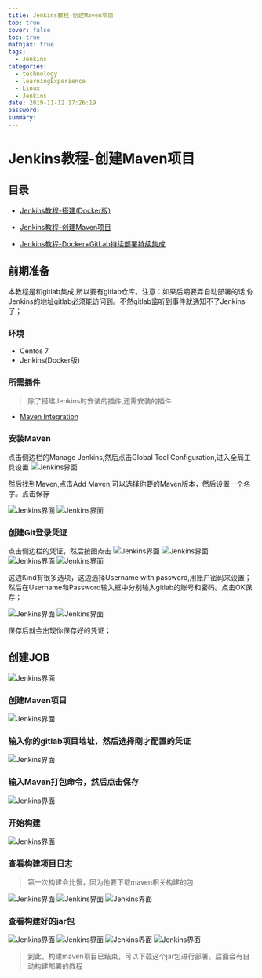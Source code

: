 ```yaml
---
title: Jenkins教程-创建Maven项目
top: true
cover: false
toc: true
mathjax: true
tags:
  - Jenkins
categories:
  - technology
  - learningExperience
  - Linux
  - Jenkins
date: 2019-11-12 17:26:19
password:
summary:
---
```


# Jenkins教程-创建Maven项目

## 目录

- [Jenkins教程-搭建(Docker版)](https://mjava.top/2019/11/07/technology/learningExperience/Linux/Jenkins/Jenkins教程-搭建-Docker版/)

- [Jenkins教程-创建Maven项目](https://mjava.top/2019/11/12/technology/learningExperience/Linux/Jenkins/Jenkins教程-创建Maven项目/)

- [Jenkins教程-Docker+GitLab持续部署持续集成](https://mjava.top/2019/11/12/technology/learningExperience/Linux/Jenkins/Jenkins教程-Docker+GitLab持续部署持续集成/)



## 前期准备

本教程是和gitlab集成,所以要有gitlab仓库。注意：如果后期要弄自动部署的话,你Jenkins的地址gitlab必须能访问到。不然gitlab监听到事件就通知不了Jenkins了；

### 环境

- Centos 7
- Jenkins(Docker版)

### 所需插件

> 除了搭建Jenkins时安装的插件,还需安装的插件

- [Maven Integration](https://plugins.jenkins.io/maven-plugin)

### 安装Maven

点击侧边栏的Manage Jenkins,然后点击Global Tool Configuration,进入全局工具设置
![Jenkins界面](https://mjava.top/img/20191112105932.png)


然后找到Maven,点击Add Maven,可以选择你要的Maven版本，然后设置一个名字。点击保存

![Jenkins界面](https://mjava.top/img/20191112110029.png)
![Jenkins界面](https://mjava.top/img/20191112110130.png)



### 创建Git登录凭证
点击侧边栏的凭证，然后按图点击
![Jenkins界面](https://mjava.top/img/20191112111043.png)
![Jenkins界面](https://mjava.top/img/20191112111058.png)
![Jenkins界面](https://mjava.top/img/20191112111115.png)
![Jenkins界面](https://mjava.top/img/20191112111130.png)

这边Kind有很多选项，这边选择Username with password,用账户密码来设置；然后在Username和Password输入框中分别输入gitlab的账号和密码。点击OK保存；

![Jenkins界面](https://mjava.top/img/20191112111529.png)
![Jenkins界面](https://mjava.top/img/20191112111806.png)



保存后就会出现你保存好的凭证；



## 创建JOB
![Jenkins界面](https://mjava.top/img/20191112111950.png)

### 创建Maven项目

![Jenkins界面](https://mjava.top/img/20191112112035.png)

### 输入你的gitlab项目地址，然后选择刚才配置的凭证

![Jenkins界面](https://mjava.top/img/20191112112620.png)

### 输入Maven打包命令，然后点击保存
![Jenkins界面](https://mjava.top/img/20191112112719.png)

### 开始构建
![Jenkins界面](https://mjava.top/img/20191112112747.png)

### 查看构建项目日志
> 第一次构建会比慢，因为他要下载maven相关构建的包

![Jenkins界面](https://mjava.top/img/20191112112803.png)
![Jenkins界面](https://mjava.top/img/20191112112841.png)
![Jenkins界面](https://mjava.top/img/20191112112854.png)

### 查看构建好的jar包
![Jenkins界面](https://mjava.top/img/20191112122030.png)
![Jenkins界面](https://mjava.top/img/20191112122112.png)
![Jenkins界面](https://mjava.top/img/20191112122135.png)
![Jenkins界面](https://mjava.top/img/20191112122200.png)

> 到此，构建maven项目已结束，可以下载这个jar包进行部署。后面会有自动构建部署的教程